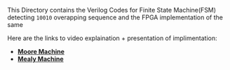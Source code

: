 This Directory contains the Verilog Codes for Finite State Machine(FSM) detecting `10010` overapping sequence and the FPGA implementation of the same

Here are the links to video explaination + presentation of implimentation: 
- **[Moore Machine](https://drive.google.com/file/d/1x-ChduZOW63mQE4HAq0HYv0E9A4u8E4P/view)**
- **[Mealy Machine](https://drive.google.com/file/d/1wzo6gkZeR5f38EID7i-SzhavyWUX_4qf/view)**

